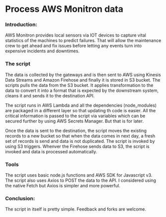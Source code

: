 # Process AWS Monitron data

### Introduction:

AWS Monitron provides local sensors via IOT devices to capture vital statistics of the machines to predict failures. That will allow the maintenance crew to get ahead and fix issues before letting any events turn into expensive incidents and downtimes.

### The script

The data is collected by the gateways and is then sent to AWS using Kinesis Data Streams and Amazon Firehose and finally it is stored in S3 bucket. The scripts pulls the data from the S3 bucket. It applies transformation to the data to convert it into a format that is expected by the downstream system, cleans it and sends it to the destination API.

The script runs in AWS Lambda and all the dependencies (node_modules) are packaged in a different layer so that updating th code is easier. All the critical information is passed to the script via variables which can be secured further by using AWS Secrets Manager. But that is for later.

Once the data is sent to the destination, the script moves the existing records to a new bucket so that when the data comes in next day, a fresh set of records is send and data is not duplicated. The script is invoked by using S3 triggers. Whenver the Firehose sends data to S3, the script is invoked and data is processed automatically.

### Tools

The script uses basic node.js functions and AWS SDK for Javascript v3. The script also uses Axios to POST the data to the API. I considered using the native Fetch but Axios is simpler and more powerful.

### Conclusion:

The script in itself is pretty simple. Feedback and forks are welcome.